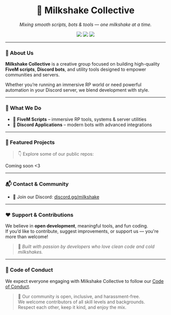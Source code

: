<h1 align="center">🥤 Milkshake Collective</h1>

<p align="center">
  <em>Mixing smooth scripts, bots & tools — one milkshake at a time.</em>
</p>

<p align="center">
  <a href="https://github.com/MilkshakeCollective"><img src="https://img.shields.io/badge/Platform-FiveM-blue.svg?style=flat-square"></a>
  <a href="https://github.com/MilkshakeCollective"><img src="https://img.shields.io/badge/Discord-Bots-5865F2.svg?style=flat-square&logo=discord"></a>
  <a href="#"><img src="https://img.shields.io/github/followers/MilkshakeCollective?style=social"></a>
</p>

---

### 🧪 About Us

**Milkshake Collective** is a creative group focused on building high-quality **FiveM scripts**, **Discord bots**, and utility tools designed to empower communities and servers.

Whether you’re running an immersive RP world or need powerful automation in your Discord server, we blend development with style.

---

### 🚀 What We Do

- 🔧 **FiveM Scripts** – immersive RP tools, systems & server utilities  
- 🤖 **Discord Applications** – modern bots with advanced integrations  

---

### 📂 Featured Projects

> 👇 Explore some of our public repos:

Coming soon <3

---

### 📬 Contact & Community

- 💬 Join our Discord: [discord.gg/milkshake](https://discord.gg/wSAkewmzAM)

---

### ❤️ Support & Contributions

We believe in **open development**, meaningful tools, and fun coding.  
If you’d like to contribute, suggest improvements, or support us — you're more than welcome!

> 🍦 *Built with passion by developers who love clean code and cold milkshakes.*

---

### 📜 Code of Conduct

We expect everyone engaging with Milkshake Collective to follow our [Code of Conduct](CODE_OF_CONDUCT.txt).

> 🥤 Our community is open, inclusive, and harassment-free.  
> We welcome contributors of all skill levels and backgrounds.  
> Respect each other, keep it kind, and enjoy the mix.

